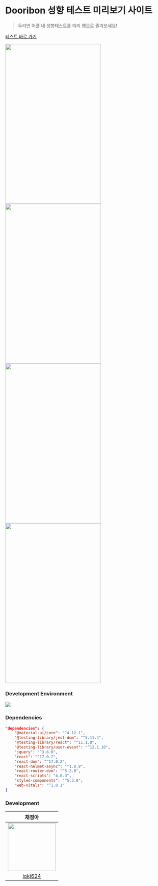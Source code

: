 # Dooribon 성향 테스트 미리보기 사이트
> 두리번 어플 내 성향테스트를 미리 웹으로 즐겨보세요!


[테스트 바로 가기](https://d2tnok5h4fx13d.cloudfront.net/)

<div display="inline-block">
  
<img src = "https://user-images.githubusercontent.com/20807197/126027003-a9e55238-2f36-4e68-9c8c-42f7a62a0e52.png" width="300px" height="500px" />

<img src = "https://user-images.githubusercontent.com/20807197/126027042-430a2db1-dd03-451d-aa4b-75002d788cf0.png" width="300px" height="500px" />
  
<img src = "https://user-images.githubusercontent.com/20807197/126027064-c5653db4-47f9-4f88-8c4a-510cb5c06530.png" width="300px" height="500px" />
  
<img src = "https://user-images.githubusercontent.com/20807197/126027203-bb490507-d709-4033-86d9-021713f4ee76.png" width="300px" height="500px" />

  
</div>

### Development Environment
<img src="https://img.shields.io/badge/React-v17-purple" />

### Dependencies

``` json
"dependencies": {
    "@material-ui/core": "^4.12.1",
    "@testing-library/jest-dom": "^5.11.4",
    "@testing-library/react": "^11.1.0",
    "@testing-library/user-event": "^12.1.10",
    "jquery": "^3.6.0",
    "react": "^17.0.2",
    "react-dom": "^17.0.2",
    "react-helmet-async": "^1.0.9",
    "react-router-dom": "^5.2.0",
    "react-scripts": "4.0.3",
    "styled-components": "^5.3.0",
    "web-vitals": "^1.0.1"
}
```

### Development

| 채정아 |
| :---: | 
|<img src="https://user-images.githubusercontent.com/20807197/122161395-9ab23880-ceac-11eb-9498-bed403daa960.png" width="150px" height="150px" />|
|[jokj624](https://github.com/jokj624)|

